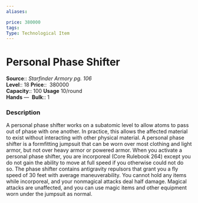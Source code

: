 ```yaml
---
aliases: 

price: 380000
tags: 
Type: Technological Item
---
```


# Personal Phase Shifter

**Source**:: _Starfinder Armory pg. 106_  
**Level**:: 18
**Price**::  380000  
**Capacity**:: 100 **Usage** 10/round  
**Hands** — 
**Bulk**:: 1

### Description

A personal phase shifter works on a subatomic level to allow atoms to pass out of phase with one another. In practice, this allows the affected material to exist without interacting with other physical material. A personal phase shifter is a formfitting jumpsuit that can be worn over most clothing and light armor, but not over heavy armor or powered armor. When you activate a personal phase shifter, you are incorporeal (Core Rulebook 264) except you do not gain the ability to move at full speed if you otherwise could not do so. The phase shifter contains antigravity repulsors that grant you a fly speed of 30 feet with average maneuverability. You cannot hold any items while incorporeal, and your nonmagical attacks deal half damage. Magical attacks are unaffected, and you can use magic items and other equipment worn under the jumpsuit as normal.
